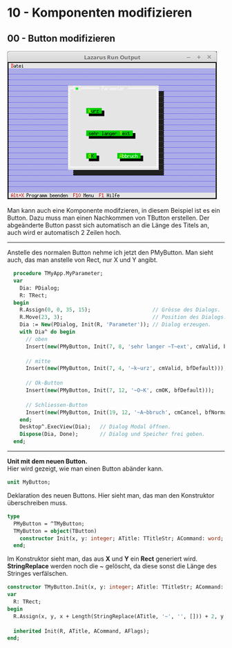 # 10 - Komponenten modifizieren
## 00 - Button modifizieren

![image.png](image.png)

Man kann auch eine Komponente modifzieren, in diesem Beispiel ist es ein Button.
Dazu muss man einen Nachkommen von TButton erstellen.
Der abgeänderte Button passt sich automatisch an die Länge des Titels an, auch wird er automatisch 2 Zeilen hoch.

---
Anstelle des normalen Button nehme ich jetzt den PMyButton.
Man sieht auch, das man anstelle von Rect, nur X und Y angibt.

```pascal
  procedure TMyApp.MyParameter;
  var
    Dia: PDialog;
    R: TRect;
  begin
    R.Assign(0, 0, 35, 15);                    // Grösse des Dialogs.
    R.Move(23, 3);                             // Position des Dialogs.
    Dia := New(PDialog, Init(R, 'Parameter')); // Dialog erzeugen.
    with Dia^ do begin
      // oben
      Insert(new(PMyButton, Init(7, 8, 'sehr langer ~T~ext', cmValid, bfDefault)));

      // mitte
      Insert(new(PMyButton, Init(7, 4, '~k~urz', cmValid, bfDefault)));

      // Ok-Button
      Insert(new(PMyButton, Init(7, 12, '~O~K', cmOK, bfDefault)));

      // Schliessen-Button
      Insert(new(PMyButton, Init(19, 12, '~A~bbruch', cmCancel, bfNormal)));
    end;
    Desktop^.ExecView(Dia);   // Dialog Modal öffnen.
    Dispose(Dia, Done);       // Dialog und Speicher frei geben.
  end;
```


---
**Unit mit dem neuen Button.**
<br>
Hier wird gezeigt, wie man einen Button abänder kann.

```pascal
unit MyButton;

```

Deklaration des neuen Buttons.
Hier sieht man, das man den Konstruktor überschreiben muss.

```pascal
type
  PMyButton = ^TMyButton;
  TMyButton = object(TButton)
    constructor Init(x, y: integer; ATitle: TTitleStr; ACommand: word; AFlags: word);
  end;

```

Im Konstruktor sieht man, das aus **X** und **Y** ein **Rect** generiert wird.
**StringReplace** werden noch die ~ gelöscht, da diese sonst die Länge des Stringes verfälschen.

```pascal
constructor TMyButton.Init(x, y: integer; ATitle: TTitleStr; ACommand: word; AFlags: word);
var
  R: TRect;
begin
  R.Assign(x, y, x + Length(StringReplace(ATitle, '~', '', [])) + 2, y + 2);

  inherited Init(R, ATitle, ACommand, AFlags);
end;

```


